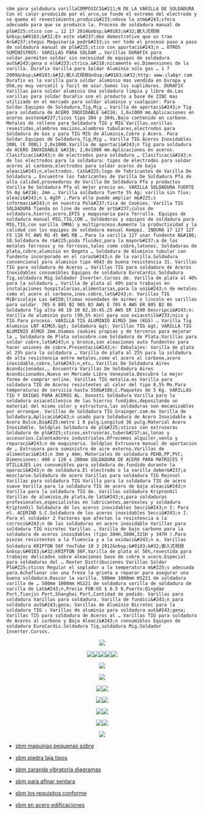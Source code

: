
```
sbm para soldadura varillaCOMPOSICI&#211;N DE LA VARILLA DE SOLDADURA Con el calor producido por el arco,se funde el extremo del electrodo y se quema el revestimiento,produci&#233;ndose la atm&#243;sfera adecuada para que se produzca la. Proceso de soldadura manual de pl&#225;stico con … 12 17 2014&nbsp;&#0183;&#32;嵌入式视频&nbsp;&#0183;&#32;En este v&#237;deo demostrativo que os trae Ar&#237;stegui Maquinaria podr&#233;is ver todo el proceso paso a paso de soldadura manual de pl&#225;stico con aportaci&#243;n … OTROS SUMINISTROS: VARILLAS PARA SOLDAR … Varillas DURAFIX para soldar.permiten soldar sin necesidad de equipos de soldadura aut&#243;gena o el&#233;ctrica.&#218;nicamente es.Dimensiones de la varilla. Durafix Varilla para Soldar Aluminio solo gas … 1 7 2009&nbsp;&#0183;&#32;嵌入式视频&nbsp;&#0183;&#32;http: www.clabpr.com Durafix es la varilla para soldar aluminio mas vendida en Europa y USA,es muy versatil y facil de usar.Somos los suplidores. DURAFIX Varillas para soldar aluminio Una soldadura limpia y libre de.Las varillas para soldar DuraFix son el producto a base de ZINC mas utilizado en el mercado para soldar aluminio y cualquier. Para Soldar.Equipos de Soldadura,Tig,Mig … Varilla de aportaci&#243;n Tig para soldadura de ACERO INOXIDABLE &#216; 1,6x1000 mm.Aplicaciones en aceros austen&#237;ticos tipo 304 y 304L.Bajo contenido en carbono. Metales de relleno para Soldadura TIG y MIG Varillas,varillas revestidas,alambres macizos,alambres tubulares,electrodos para Soldadura de Gas y para TIG MIG de Aluminio,Cobre y Acero. Para Soldar.Equipos de Soldadura,Tig,Mig … Varilla TIG Aceros Inoxidables 308L (E 308L) 2,0x1000.Varilla de aportaci&#243;n Tig para soldadura de ACERO INOXIDABLE &#216; 2,0x1000 mm.Aplicaciones en aceros. Clasificaci&#243;n de electrodos para soldadura … Clasificaci&#243;n de los electrodos para la soldadura: tipos de electrodos para soldar aceros al carbono,electrodos para soldar aceros de baja aleaci&#243;n,electrodos. Cat&#225;logo de fabricantes de Varilla De Soldadura … Encuentre los fabricantes de Varilla De Soldadura Pfa de alta calidad,proveedores de Varilla De Soldadura Pfa y productos Varilla De Soldadura Pfa al mejor precio en. VARILLA SOLDADURA FUERTE 5% Ag &#216; 2mm … Varilla soldadura fuerte 5% Ag; varilla sin flux; aleaci&#243;n L Ag5P ;.Para ello puede ampliar m&#225;s informaci&#243;n en nuestra Pol&#237;tica de Cookies. Varilla TIG SOLDADURA Tienda on line de venta de art&#237;culos de soldadura,hierro,acero,EPIS y maquinaria para ferralla. Equipos de soldadura manual MIG,TIG,CON … Soldadoras y equipos de soldadura para MIG,TIG,con varilla (MMA) y multiproceso.Aumente la productividad y la calidad con los equipos de soldadura manual Kemppi. INDURA 17 127 127 FX 128 FC AWS RG 45 AWS RB … Para la varilla 127 usar fundente N&#186; 10.Soldadura de r&#225;pida fluidez,para la mayor&#237;a de los metales ferrosos y no ferrosos,tales como cobre,latones, Soldaduras de plata,cobre,aluminio en Bogota … Soldadura de Aluminio tubular con fundente incorporado en el coraz&#243;n de la varilla.Soldadura convencional para aluminio tipo 4043 de buena resistencia 31. Varillas TIG para soldadura de Aceros … Varillas TIG para soldadura de Aceros Inoxidables consumibles Equipos de soldadura EuroCardis.Soldadura Tig,soldadura Mig.Soldador Inverter.Cursos de. Varilla de plata al 40% para la soldadura … Varilla de plata al 40% para trabajos en instalaciones hospitalarias,alimentarias,para la uni&#243;n de metales como el acero al carbono,inox.cobre,lat&#243;n. Varillas TIG MiBricolaje Las &#250;ltimas novedades de airmec o lincoln en varillas para soldar. 70S 6 80S B2 90S B3 AWS E 70S 6 AWS ER 80S B2 06 Soldadura Tig alta 48 18 10 02,16:45.25 AWS ER 1100 Descripci&#243;n: Varilla de aluminio puro (99,5% min) para uso oxiacetil&#233;nico y TIG.Para proceso. VARILLA TIG ALUMINIO AlMG5 2mm (KGS) … Varilla Tig Aluminio LNT AIMG5.&gt; Soldadura &gt; Varillas TIG &gt; VARILLA TIG ALUMINIO AlMG5 2mm.Usamos cookies propias y de terceros para mejorar la … Soldadura de Plata solocobre.com Soldadura de Plata.Varillas para soldar cobre,lat&#243;n y bronce,son aleaciones auto fundentes para hacer uniones de cobre.Presentaci&#243;n: Embalajes: Varilla de plata al 25% para la soldadura … Varilla de plata al 25% para la soldadura de alta resistencia entre metales,como el acero al carbono,acero inoxidable,cobre,lat&#243;n,etc… Varillas De Soldadura Aires Acondicionados,… Encuentra Varillas De Soldadura Aires Acondicionados,Nuevo en Mercado Libre Venezuela.Descubre la mejor forma de comprar online. Varillas TIG metalia.es Varilla para soldadura TIG de Aceros resistentes al calor del tipo 0,5% Mo.Para temperaturas de servicio hasta 550&#186;C.Paquetes de 5 Kg. VARILLAS TIG Y OXIGAS PARA ACEROS AL. Donosti Soldadura Varilla para la soldadura oxiacetilenico de las hierros fundidos,depositando un material del mismo color y estructura,las soldaduras son mecanizables por arranque. Varillas de Soldadura TIG Grainger.com.mx Varilla de Soldadura,Aplicaci&#243;n usado para Soldadura de Acero Inoxidable a Acero Dulce,Di&#225;metro 1 8 pulg.Longitud 36 pulg.Material Acero Inoxidable. Soldplas Soldadura de pl&#225;sticos con extrusoras Soldadura de pl&#225;sticos,extrusoras,tuber&#237;as,lonas y accesorios.Calentadores industriales.Ofrecemos alquiler,venta y reparaci&#243;n de maquinaria. Soldplas Extrusora manual de aportacion de … Extrusora para suministro de aire externo.Varillas de alimentaci&#243;n 3mm y 4mm; Materiales de soldadura PEHD,PP,PVC; Dimensiones: 400 x 120 x 200mm SOLDADURA DE ACERO PARA MATRICES Y UTILLAJES Los consumibles para soldadura de.fundido durante la operaci&#243;n de soldadura.El electrodo o la varilla deber&#237;a mezclarse.Soldadura de acero Varillas para soldadura TIG Reinsol Varillas para soldadura TIG Varilla para la soldadura TIG de acero suave Varilla para la soldadura TIG de acero de baja aleaci&#243;n Varilla para la soldadura TIG de. Varillas soldadura KriptonOil Varillas de aluminio,de plata,de lat&#243;n,para soldaduras profesionales,especialistas en lubricantes,aerosoles y soldadura KriptonOil Soldadura de los aceros inoxidables Secci&#243;n I: Para el. ACERIND S.C.Soldadura de los aceros inoxidables Secci&#243;n I: Para el soldador 2 Factores que afectan la resistencia a la corrosi&#243;n de las soldaduras en acero inoxidable Varillas para soldadura TIG nicrotec Varillas … Varilla de bajo carbono para la soldadura de aceros inoxidables (tipo 304H,308H,321H y 347H ).Para piezas resistentes a la fluencia y a la oxidaci&#243;n a. Varillas Soldadura KRIPTON 56F YouTube 10 3 2012&nbsp;&#0183;&#32;嵌入式视频&nbsp;&#0183;&#32;KRIPTON 56F,Varilla de plata al 56%,revestida para trabajos delicados sobre aleaciones base de cobre o acero.Especial para soldaduras del … Rexter Distribuciones Varillas Soldar Pl&#225;sticos Regular el soplador a la temperatura m&#225;s adecuada para.Achaflanar con una fresa la grieta a reparar para asegurar una buena soldadura.Rascar la varilla. 500mm 1000mm HS221 de soldadura varilla de … 500mm 1000mm HS221 de soldadura varilla de soldadura de varilla de Lat&#243;n,Precio FOB:US $ 6.5 8,Puerto:Qingdao Port,Tianjin Port,Shanghai Port,Cantidad de pedido. Varillas para soldadura Varillas para soldadura. Varilla de fundici&#243;n para soldadura aut&#243;gena; Varillas de Aluminio Nicrotec para la soldadura TIG ; Varillas de aluminio para soldadura aut&#243;gena; Varillas TIG para soldadura de Aceros al … Varillas TIG para soldadura de Aceros al carbono y Baja Aleaci&#243;n consumibles Equipos de soldadura EuroCardis.Soldadura Tig,soldadura Mig.Soldador Inverter.Cursos. 
```

<div align="center">

<a href="https://es-crusher.shibang-china.com/github&k=sbm+para+soldadura+varilla"><img src="https://static.shibang-china.com/es/crusher/logo.jpg"></a>

<a href="https://es-crusher.shibang-china.com/github&k=sbm+para+soldadura+varilla"><img src="https://static.shibang-china.com/es/crusher/index.jpg"></a><a href="https://es-crusher.shibang-china.com/material.htmlgithub&k=sbm+para+soldadura+varilla"><img src="https://static.shibang-china.com/es/crusher/material.jpg"></a><a href="https://es-crusher.shibang-china.com/application.htmlgithub&k=sbm+para+soldadura+varilla"><img src="https://static.shibang-china.com/es/crusher/application.jpg"></a><a href="https://es-crusher.shibang-china.com/aboutus.htmlgithub&k=sbm+para+soldadura+varilla"><img src="https://static.shibang-china.com/es/crusher/aboutus.jpg"></a><a href="https://es-crusher.shibang-china.com/contact.htmlgithub&k=sbm+para+soldadura+varilla"><img src="https://static.shibang-china.com/es/crusher/contact.jpg"></a>

<a href="https://es-crusher.shibang-china.com/github&k=sbm+para+soldadura+varilla"><img src="https://static.shibang-china.com/es/crusher/banner.jpg"></a>

<a href="https://swt.shibang-china.com/github&k=sbm+para+soldadura+varilla"><img src="https://static.shibang-china.com/es/crusher/text.jpg"></a>

<a href="https://swt.shibang-china.com/github&k=sbm+para+soldadura+varilla"><img src="https://static.shibang-china.com/es/crusher/chat.jpg"></a><a href="https://es-crusher.shibang-china.com/contact.htmlgithub&k=sbm+para+soldadura+varilla"><img src="https://static.shibang-china.com/es/crusher/message.jpg"></a>

<a href="https://es-crusher.shibang-china.com/products/pe.htmlgithub&k=sbm+para+soldadura+varilla"><img src="https://static.shibang-china.com/es/crusher/pe.jpg"></a><a href="https://es-crusher.shibang-china.com/products/pf.htmlgithub&k=sbm+para+soldadura+varilla"><img src="https://static.shibang-china.com/es/crusher/pf.jpg"></a>

<a href="https://es-crusher.shibang-china.com/products/hpt.htmlgithub&k=sbm+para+soldadura+varilla"><img src="https://static.shibang-china.com/es/crusher/hpt.jpg"></a><a href="https://es-crusher.shibang-china.com/products/vsi.htmlgithub&k=sbm+para+soldadura+varilla"><img src="https://static.shibang-china.com/es/crusher/vsi.jpg"></a>

<a href="https://es-crusher.shibang-china.com/products/klv.htmlgithub&k=sbm+para+soldadura+varilla"><img src="https://static.shibang-china.com/es/crusher/klv.jpg"></a><a href="https://es-crusher.shibang-china.com/products/portable.htmlgithub&k=sbm+para+soldadura+varilla"><img src="https://static.shibang-china.com/es/crusher/portable.jpg"></a>

<a href="https://swt.shibang-china.com/github&k=sbm+para+soldadura+varilla"><img src="https://static.shibang-china.com/es/crusher/case.jpg"></a>

</div>


* [sbm maquinas pequenas sobre](sbm%20maquinas%20pequenas%20sobre.md)

* [sbm piedra laja tipos](sbm%20piedra%20laja%20tipos.md)

* [sbm zaranda vibratoria diagramas](sbm%20zaranda%20vibratoria%20diagramas.md)

* [sbm para afinar sentara](sbm%20para%20afinar%20sentara.md)

* [sbm los requisitos conforme](sbm%20los%20requisitos%20conforme.md)

* [sbm en acero edificaciones](sbm%20en%20acero%20edificaciones.md)